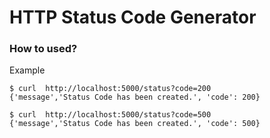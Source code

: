 # HTTP Status Code Generator

### How to used?
Example
```
$ curl  http://localhost:5000/status?code=200
{'message','Status Code has been created.', 'code': 200}

$ curl  http://localhost:5000/status?code=500
{'message','Status Code has been created.', 'code': 500}
```